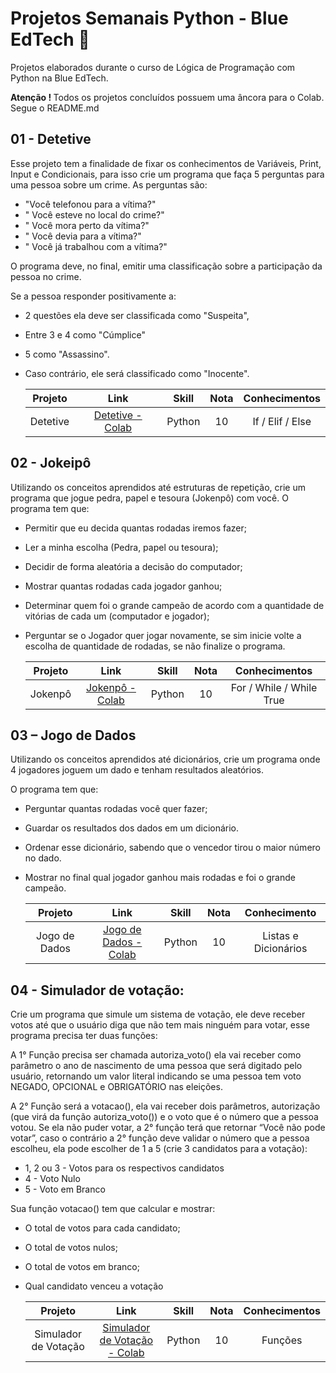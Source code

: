# Projetos Semanais Python - Blue EdTech 💙
Projetos elaborados durante o curso de Lógica de Programação com Python na Blue EdTech.
<p><b>Atenção ! </b>Todos os projetos concluídos possuem uma âncora para o Colab. Segue o README.md </p>

## 01 - Detetive

Esse projeto tem a finalidade de fixar os conhecimentos de Variáveis, Print, Input e Condicionais, para isso crie um programa que faça 5 perguntas para uma pessoa sobre um crime. As perguntas são:

- "Você telefonou para a vítima?"
- " Você esteve no local do crime?"
- " Você mora perto da vítima?"
- " Você devia para a vítima?"
- " Você já trabalhou com a vítima?"

O programa deve, no final, emitir uma classificação sobre a participação da pessoa no crime.

Se a pessoa responder positivamente a:

- 2 questões ela deve ser classificada como "Suspeita",
- Entre 3 e 4 como "Cúmplice"
- 5 como "Assassino".
- Caso contrário, ele será classificado como "Inocente".
   
  | Projeto | Link | Skill | Nota | Conhecimentos |
  | :---: | :---:| :---:|:---:| :---:
  | Detetive |<a href="https://colab.research.google.com/drive/1re36Lc0ik38EIZhWIeXuVSFbQ-NzXJQj#scrollTo=kpmNV8YHSYdr" target="_blank">Detetive - Colab</a>| Python | 10 | If / Elif / Else |
##
## 02 - Jokeipô

Utilizando os conceitos aprendidos até estruturas de repetição, crie um programa que jogue pedra, papel e tesoura (Jokenpô) com você. O programa tem que:

- Permitir que eu decida quantas rodadas iremos fazer;
- Ler a minha escolha (Pedra, papel ou tesoura);
- Decidir de forma aleatória a decisão do computador;
- Mostrar quantas rodadas cada jogador ganhou;
- Determinar quem foi o grande campeão de acordo com a quantidade de vitórias de cada um (computador e jogador);
- Perguntar se o Jogador quer jogar novamente, se sim inicie volte a escolha de quantidade de rodadas, se não finalize o programa.

  | Projeto | Link | Skill | Nota | Conhecimentos |
  | :---: | :---:| :---: |:---:| :---: |
  | Jokenpô |<a href="https://colab.research.google.com/drive/1flnVq0L4i2FjxVsb-bHhNNmAkkG8Lyi8#scrollTo=hIvSlM1l1oRP" target="_blank">Jokenpô - Colab</a>| Python | 10 | For / While / While True |
##
## 03 – Jogo de Dados

Utilizando os conceitos aprendidos até dicionários, crie um programa onde 4 jogadores joguem um dado e tenham resultados aleatórios.

O programa tem que:

- Perguntar quantas rodadas você quer fazer;
- Guardar os resultados dos dados em um dicionário.
- Ordenar esse dicionário, sabendo que o vencedor tirou o maior número no dado.
- Mostrar no final qual jogador ganhou mais rodadas e foi o grande campeão.

  | Projeto | Link | Skill | Nota | Conhecimento |
  | :---: | :---: | :---: |:---:| :---: |
  | Jogo de Dados |<a href="https://colab.research.google.com/drive/1OR-5oYkQQsp-eqgZ1_OaIGEOXSklwFeQ#scrollTo=zOsT7P6T7IZz" target="_blank">Jogo de Dados - Colab</a>| Python | 10 | Listas e Dicionários |

##
## 04 - Simulador de votação:

Crie um programa que simule um sistema de votação, ele deve receber votos até
que o usuário diga que não tem mais ninguém para votar, esse programa precisa ter
duas funções:

A 1° Função precisa ser chamada autoriza_voto() ela vai receber como parâmetro o ano de nascimento de uma pessoa que será digitado pelo usuário, retornando um valor literal indicando se uma pessoa tem voto NEGADO, OPCIONAL e OBRIGATÓRIO nas eleições.

A 2° Função será a votacao(), ela vai receber dois parâmetros, autorização (que virá da função autoriza_voto()) e o voto que é o número que a pessoa votou.
Se ela não puder votar, a 2° função terá que retornar “Você não pode votar”, caso o contrário a 2° função deve validar o número que a pessoa escolheu, ela pode
escolher de 1 a 5 (crie 3 candidatos para a votação):

- 1, 2 ou 3 - Votos para os respectivos candidatos
- 4 - Voto Nulo
- 5 - Voto em Branco

Sua função votacao() tem que calcular e mostrar:

- O total de votos para cada candidato;
- O total de votos nulos;
- O total de votos em branco;
- Qual candidato venceu a votação

  | Projeto | Link | Skill | Nota | Conhecimentos |
  | :---: | :---: | :---: |:---:| :---: |
  | Simulador de Votação |<a href="https://colab.research.google.com/drive/1yPP5Hu2uFEeoR5uYhifh6g3I0yt2_tTO#scrollTo=b6LCzTq64rHR" target="_blank">Simulador de Votação - Colab</a>| Python | 10 | Funções |
##
